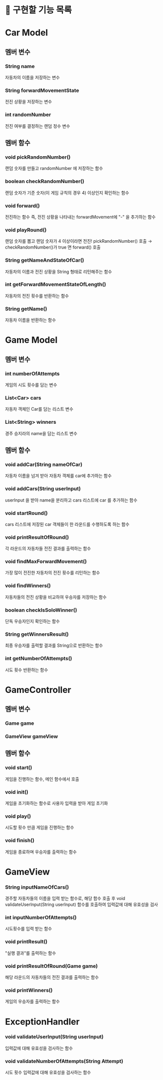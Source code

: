# 🌈 구현할 기능 목록

# Car Model

## 멤버 변수

### String name

자동차의 이름을 저장하는 변수

### String forwardMovementState

전진 상황을 저장하는 변수

### int randomNumber

전진 여부를 결정하는 랜덤 정수 변수


## 멤버 함수

### void pickRandomNumber()
랜덤 숫자를 만들고 randomNumber 에 저장하는 함수

### boolean checkRandomNumber()
랜덤 숫자가 기준 숫자(이 게임 규칙의 경우 4) 이상인지 확인하는 함수

### void forward()
전진하는 함수 즉, 전진 상황을 나타내는 forwardMovement에 "-" 을 추가하는 함수

### void playRound()
랜덤 숫자를 뽑고 랜덤 숫자가 4 이상이라면 전진! pickRandomNumber() 호출 → checkRandomNumber()가 true 면 forward() 호출 

### String getNameAndStateOfCar() 
자동차의 이름과 전진 상황을 String 형태로 리턴해주는 함수

### int getForwardMovementStateOfLength()
자동차의 전진 횟수를 반환하는 함수

### String getName()
자동차 이름을 반환하는 함수

# Game Model

## 멤버 변수

### int numberOfAttempts
게임의 시도 횟수를 담는 변수

### List&lt;Car&gt; cars  
자동차 객체인 Car를 담는 리스트 변수

### List&lt;String&gt; winners
경주 승지라의 name을 담는 리스트 변수

## 멤버 함수

### void addCar(String nameOfCar)
자동차 이름을 넘겨 받아 자동차 객체를 car에 추가하는 함수

### void addCars(String userInput)
userInput 을 받아 name을 분리하고 cars 리스트에 car 를 추가하는 함수

### void startRound() 
cars 리스트에 저장된 car 객체들이 한 라운드를 수행하도록 하는 함수

### void printResultOfRound()
각 라운드의 자동차들 전진 결과를 출력하는 함수

### void findMaxForwardMovement()
가장 많이 전진한 자동차의 전진 횟수를 리턴하는 함수

### void findWinners()
자동차들의 전진 상황을 비교하여 우승자를 저장하는 함수

### boolean checkIsSoloWinner()
단독 우승자인지 확인하는 함수

### String getWinnersResult()
최종 우승자를 출력할 결과를 String으로 반환하는 함수

### int getNumberOfAttempts()
시도 횟수 반환하는 함수

# GameController

## 멤버 변수

### Game game

### GameView gameView

## 멤버 함수

### void start()
게임을 진행하는 함수, 메인 함수에서 호출

### void init()
게임을 초기화하는 함수로 사용자 입력을 받아 게임 초기화

### void play()
시도할 횟수 만큼 게임을 진행하는 함수

### void finish()
게임을 종료하며 우승자를 출력하는 함수

# GameView

### String inputNameOfCars()
경주할 자동차들의 이름을 입력 받는 함수로,
해당 함수 호출 후 void validateUserInput(String userInput) 함수를 호출하여
입력값에 대해 유효성을 검사

### int inputNumberOfAttempts()
시도횟수를 입력 받는 함수

### void printResult()
"실행 결과"를 출력하는 함수

### void printResultOfRound(Game game)
해당 라운드의 자동차들의 전진 결과를 출력하는 함수

### void printWinners()
게임의 우승자를 출력하는 함수


# ExceptionHandler

### void validateUserInput(String userInput)
입력값에 대해 유효성을 검사하는 함수

### void validateNumberOfAttempts(String Attempt)
시도 횟수 입력값에 대해 유효성을 검사하는 함수


